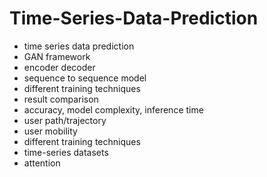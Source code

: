# Time-Series-Data-Prediction                 
- time series data prediction                
- GAN framework                
- encoder decoder         
- sequence to sequence model  
- different training techniques  
- result comparison 
- accuracy, model complexity, inference time 
- user path/trajectory 
- user mobility 
- different training techniques 
- time-series datasets 
- attention 
  
